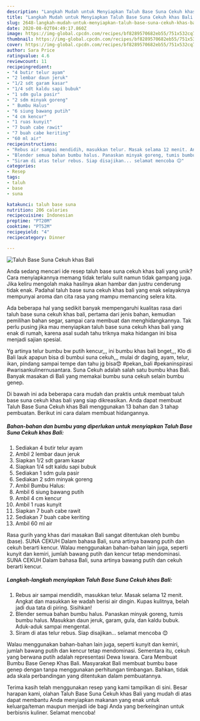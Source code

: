 ```yaml
---
description: "Langkah Mudah untuk Menyiapkan Taluh Base Suna Cekuh khas Bali Anti Gagal"
title: "Langkah Mudah untuk Menyiapkan Taluh Base Suna Cekuh khas Bali Anti Gagal"
slug: 2648-langkah-mudah-untuk-menyiapkan-taluh-base-suna-cekuh-khas-bali-anti-gagal
date: 2020-08-02T04:49:17.860Z
image: https://img-global.cpcdn.com/recipes/bf8289570682eb55/751x532cq70/taluh-base-suna-cekuh-khas-bali-foto-resep-utama.jpg
thumbnail: https://img-global.cpcdn.com/recipes/bf8289570682eb55/751x532cq70/taluh-base-suna-cekuh-khas-bali-foto-resep-utama.jpg
cover: https://img-global.cpcdn.com/recipes/bf8289570682eb55/751x532cq70/taluh-base-suna-cekuh-khas-bali-foto-resep-utama.jpg
author: Sara Price
ratingvalue: 4.6
reviewcount: 11
recipeingredient:
- "4 butir telur ayam"
- "2 lembar daun jeruk"
- "1/2 sdt garam kasar"
- "1/4 sdt kaldu sapi bubuk"
- "1 sdm gula pasir"
- "2 sdm minyak goreng"
- " Bumbu Halus"
- "6 siung bawang putih"
- "4 cm kencur"
- "1 ruas kunyit"
- "7 buah cabe rawit"
- "7 buah cabe keriting"
- "60 ml air"
recipeinstructions:
- "Rebus air sampai mendidih, masukkan telur. Masak selama 12 menit. Angkat dan masukkan ke wadah berisi air dingin. Kupas kulitnya, belah jadi dua tata di piring. Sisihkan!"
- "Blender semua bahan bumbu halus. Panaskan minyak goreng, tumis bumbu halus. Masukkan daun jeruk, garam, gula, dan kaldu bubuk. Aduk-aduk sampai mengental."
- "Siram di atas telur rebus. Siap disajikan... selamat mencoba 😊"
categories:
- Resep
tags:
- taluh
- base
- suna

katakunci: taluh base suna 
nutrition: 206 calories
recipecuisine: Indonesian
preptime: "PT20M"
cooktime: "PT52M"
recipeyield: "4"
recipecategory: Dinner

---
```



![Taluh Base Suna Cekuh khas Bali](https://img-global.cpcdn.com/recipes/bf8289570682eb55/751x532cq70/taluh-base-suna-cekuh-khas-bali-foto-resep-utama.jpg)

Anda sedang mencari ide resep taluh base suna cekuh khas bali yang unik? Cara menyiapkannya memang tidak terlalu sulit namun tidak gampang juga. Jika keliru mengolah maka hasilnya akan hambar dan justru cenderung tidak enak. Padahal taluh base suna cekuh khas bali yang enak selayaknya mempunyai aroma dan cita rasa yang mampu memancing selera kita.

Ada beberapa hal yang sedikit banyak mempengaruhi kualitas rasa dari taluh base suna cekuh khas bali, pertama dari jenis bahan, kemudian pemilihan bahan segar, sampai cara membuat dan menghidangkannya. Tak perlu pusing jika mau menyiapkan taluh base suna cekuh khas bali yang enak di rumah, karena asal sudah tahu triknya maka hidangan ini bisa menjadi sajian spesial.

Yg artinya telur bumbu bw putih kencur,,, ini bumbu khas bali bnget,,, Klo di Bali lauk apapun bisa di bumbui suna cekuh,,, mulai dr daging, ayam, telur, ikan, pindang sampai tempe dan tahu jg bisa😍 #pekan_bali #pekaninspirasi #warisankulinernusantara. Suna Cekuh adalah salah satu bumbu khas Bali. Banyak masakan di Bali yang memakai bumbu suna cekuh selain bumbu genep.


Di bawah ini ada beberapa cara mudah dan praktis untuk membuat taluh base suna cekuh khas bali yang siap dikreasikan. Anda dapat membuat Taluh Base Suna Cekuh khas Bali menggunakan 13 bahan dan 3 tahap pembuatan. Berikut ini cara dalam membuat hidangannya.

<!--inarticleads1-->

##### Bahan-bahan dan bumbu yang diperlukan untuk menyiapkan Taluh Base Suna Cekuh khas Bali:

1. Sediakan 4 butir telur ayam
1. Ambil 2 lembar daun jeruk
1. Siapkan 1/2 sdt garam kasar
1. Siapkan 1/4 sdt kaldu sapi bubuk
1. Sediakan 1 sdm gula pasir
1. Sediakan 2 sdm minyak goreng
1. Ambil  Bumbu Halus:
1. Ambil 6 siung bawang putih
1. Ambil 4 cm kencur
1. Ambil 1 ruas kunyit
1. Siapkan 7 buah cabe rawit
1. Sediakan 7 buah cabe keriting
1. Ambil 60 ml air


Rasa gurih yang khas dari masakan Bali sangat ditentukan oleh bumbu (base). SUNA CEKUH Dalam bahasa Bali, suna artinya bawang putih dan cekuh berarti kencur. Walau menggunakan bahan-bahan lain juga, seperti kunyit dan kemiri, jumlah bawang putih dan kencur tetap mendominasi. SUNA CEKUH Dalam bahasa Bali, suna artinya bawang putih dan cekuh berarti kencur. 

<!--inarticleads2-->

##### Langkah-langkah menyiapkan Taluh Base Suna Cekuh khas Bali:

1. Rebus air sampai mendidih, masukkan telur. Masak selama 12 menit. Angkat dan masukkan ke wadah berisi air dingin. Kupas kulitnya, belah jadi dua tata di piring. Sisihkan!
1. Blender semua bahan bumbu halus. Panaskan minyak goreng, tumis bumbu halus. Masukkan daun jeruk, garam, gula, dan kaldu bubuk. Aduk-aduk sampai mengental.
1. Siram di atas telur rebus. Siap disajikan... selamat mencoba 😊


Walau menggunakan bahan-bahan lain juga, seperti kunyit dan kemiri, jumlah bawang putih dan kencur tetap mendominasi. Sementara itu, cekuh yang berwana putih adalah representasi Dewa Iswara. Cara Membuat Bumbu Base Genep Khas Bali. Masyarakat Bali membuat bumbu base genep dengan tanpa menggunakan perhitungan timbangan. Bahkan, tidak ada skala perbandingan yang ditentukan dalam pembuatannya. 

Terima kasih telah menggunakan resep yang kami tampilkan di sini. Besar harapan kami, olahan Taluh Base Suna Cekuh khas Bali yang mudah di atas dapat membantu Anda menyiapkan makanan yang enak untuk keluarga/teman maupun menjadi ide bagi Anda yang berkeinginan untuk berbisnis kuliner. Selamat mencoba!
